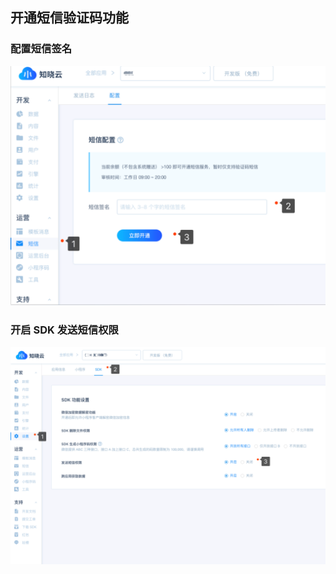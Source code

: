 ## 开通短信验证码功能

### 配置短信签名

![](/images/dashboard/first-enable-sms.png)


### 开启 SDK 发送短信权限

![](/images/dashboard/enable-sms.png)